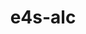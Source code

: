 ---
title: "e4s-alc"
layout: cache
categories: [package, develop]
meta: {"compilers": ["none"], "num_specs": 55, "num_specs_by_stack": {"e4s-oneapi": 55, "root": 55}, "oss": ["ubuntu22.04", "ubuntu24.04"], "platforms": ["linux"], "stacks": ["e4s-oneapi", "root"], "targets": ["x86_64_v3"], "versions": ["1.0.2"]}
spec_details: [{"compiler": "none", "hash": "2bmerevyuur6gbfzybqueigxoaquprtb", "os": "ubuntu22.04", "platform": "linux", "size": "-", "stacks": ["e4s-oneapi", "root"], "target": "x86_64_v3", "variants": ["build_system=python_pip", "commit=9eddfc61659ecab3c0253b2eac020ddb6e610b49"], "versions": ["1.0.2"]}, {"compiler": "none", "hash": "3omoauwatkqo4fmykjledphlsbxdyc37", "os": "ubuntu22.04", "platform": "linux", "size": "-", "stacks": ["e4s-oneapi", "root"], "target": "x86_64_v3", "variants": ["build_system=python_pip"], "versions": ["1.0.2"]}, {"compiler": "none", "hash": "4qtv7spe7eolhqrlk6svr2saiebhu7yv", "os": "ubuntu22.04", "platform": "linux", "size": "-", "stacks": ["e4s-oneapi", "root"], "target": "x86_64_v3", "variants": ["build_system=python_pip", "commit=9eddfc61659ecab3c0253b2eac020ddb6e610b49"], "versions": ["1.0.2"]}, {"compiler": "none", "hash": "4uqgwumy3ixtdyxr54jarrpys5jwhezc", "os": "ubuntu22.04", "platform": "linux", "size": "-", "stacks": ["e4s-oneapi", "root"], "target": "x86_64_v3", "variants": ["build_system=python_pip"], "versions": ["1.0.2"]}, {"compiler": "none", "hash": "6h63ztv5qz2aighpdwistgv4qozgtdtj", "os": "ubuntu22.04", "platform": "linux", "size": "-", "stacks": ["e4s-oneapi", "root"], "target": "x86_64_v3", "variants": ["build_system=python_pip"], "versions": ["1.0.2"]}, {"compiler": "none", "hash": "6uvizcrctyzg3b5bufanjg6tnj7pdhto", "os": "ubuntu22.04", "platform": "linux", "size": "-", "stacks": ["e4s-oneapi", "root"], "target": "x86_64_v3", "variants": ["build_system=python_pip", "commit=9eddfc61659ecab3c0253b2eac020ddb6e610b49"], "versions": ["1.0.2"]}, {"compiler": "none", "hash": "6zriaafrvg4lzhkv5yauabvajvsrnw3j", "os": "ubuntu22.04", "platform": "linux", "size": "-", "stacks": ["e4s-oneapi", "root"], "target": "x86_64_v3", "variants": ["build_system=python_pip", "commit=9eddfc61659ecab3c0253b2eac020ddb6e610b49"], "versions": ["1.0.2"]}, {"compiler": "none", "hash": "73jic4uld6w7m2cggfmbl63zvdsvyasa", "os": "ubuntu22.04", "platform": "linux", "size": "-", "stacks": ["e4s-oneapi", "root"], "target": "x86_64_v3", "variants": ["build_system=python_pip"], "versions": ["1.0.2"]}, {"compiler": "none", "hash": "77arr4d4z32ksw6aujxqxknzndxaey4q", "os": "ubuntu22.04", "platform": "linux", "size": "-", "stacks": ["e4s-oneapi", "root"], "target": "x86_64_v3", "variants": ["build_system=python_pip"], "versions": ["1.0.2"]}, {"compiler": "none", "hash": "aakaf6m5dd37o24k5lr7tq5yizqi2ncu", "os": "ubuntu22.04", "platform": "linux", "size": "-", "stacks": ["e4s-oneapi", "root"], "target": "x86_64_v3", "variants": ["build_system=python_pip", "commit=9eddfc61659ecab3c0253b2eac020ddb6e610b49"], "versions": ["1.0.2"]}, {"compiler": "none", "hash": "acbfcs6i5hyvw6nhku5s4df3f6v7o2a6", "os": "ubuntu22.04", "platform": "linux", "size": "-", "stacks": ["e4s-oneapi", "root"], "target": "x86_64_v3", "variants": ["build_system=python_pip", "commit=9eddfc61659ecab3c0253b2eac020ddb6e610b49"], "versions": ["1.0.2"]}, {"compiler": "none", "hash": "b65nuhetselht7srod6yiqb5svhi54gy", "os": "ubuntu22.04", "platform": "linux", "size": "-", "stacks": ["e4s-oneapi", "root"], "target": "x86_64_v3", "variants": ["build_system=python_pip"], "versions": ["1.0.2"]}, {"compiler": "none", "hash": "c2lqiufhiy5btes5hxz3oisw3f34oxp7", "os": "ubuntu22.04", "platform": "linux", "size": "-", "stacks": ["e4s-oneapi", "root"], "target": "x86_64_v3", "variants": ["build_system=python_pip", "commit=9eddfc61659ecab3c0253b2eac020ddb6e610b49"], "versions": ["1.0.2"]}, {"compiler": "none", "hash": "c3smkhukoe45hcyutleatgmgwyvhxvfg", "os": "ubuntu22.04", "platform": "linux", "size": "-", "stacks": ["e4s-oneapi", "root"], "target": "x86_64_v3", "variants": ["build_system=python_pip", "commit=9eddfc61659ecab3c0253b2eac020ddb6e610b49"], "versions": ["1.0.2"]}, {"compiler": "none", "hash": "cdc3l7cdnuhzgu4jbktiogodxel2l476", "os": "ubuntu24.04", "platform": "linux", "size": "-", "stacks": ["e4s-oneapi", "root"], "target": "x86_64_v3", "variants": ["build_system=python_pip", "commit=9eddfc61659ecab3c0253b2eac020ddb6e610b49"], "versions": ["1.0.2"]}, {"compiler": "none", "hash": "dcns6taod7qzb5orqvi5atodd7bruhxz", "os": "ubuntu22.04", "platform": "linux", "size": "-", "stacks": ["e4s-oneapi", "root"], "target": "x86_64_v3", "variants": ["build_system=python_pip", "commit=9eddfc61659ecab3c0253b2eac020ddb6e610b49"], "versions": ["1.0.2"]}, {"compiler": "none", "hash": "ddxdnpljkd5ifldvdtfuqeblykeslo6i", "os": "ubuntu22.04", "platform": "linux", "size": "-", "stacks": ["e4s-oneapi", "root"], "target": "x86_64_v3", "variants": ["build_system=python_pip", "commit=9eddfc61659ecab3c0253b2eac020ddb6e610b49"], "versions": ["1.0.2"]}, {"compiler": "none", "hash": "e5f6vneltylulp22znq3hsackxfz4qbg", "os": "ubuntu22.04", "platform": "linux", "size": "-", "stacks": ["e4s-oneapi", "root"], "target": "x86_64_v3", "variants": ["build_system=python_pip"], "versions": ["1.0.2"]}, {"compiler": "none", "hash": "ejbakpmayjdofjvjec7gyryffo5ulbmm", "os": "ubuntu22.04", "platform": "linux", "size": "-", "stacks": ["e4s-oneapi", "root"], "target": "x86_64_v3", "variants": ["build_system=python_pip", "commit=9eddfc61659ecab3c0253b2eac020ddb6e610b49"], "versions": ["1.0.2"]}, {"compiler": "none", "hash": "eqg3ryqejejfc7mql43hfg3hjehq4um6", "os": "ubuntu22.04", "platform": "linux", "size": "-", "stacks": ["e4s-oneapi", "root"], "target": "x86_64_v3", "variants": ["build_system=python_pip", "commit=9eddfc61659ecab3c0253b2eac020ddb6e610b49"], "versions": ["1.0.2"]}, {"compiler": "none", "hash": "fvcczjab53aef253whtmyrlsdg2f5ki3", "os": "ubuntu22.04", "platform": "linux", "size": "-", "stacks": ["e4s-oneapi", "root"], "target": "x86_64_v3", "variants": ["build_system=python_pip"], "versions": ["1.0.2"]}, {"compiler": "none", "hash": "hf56e7nhqz3arcmhjtpcimetkgwrhjw4", "os": "ubuntu22.04", "platform": "linux", "size": "-", "stacks": ["e4s-oneapi", "root"], "target": "x86_64_v3", "variants": ["build_system=python_pip", "commit=9eddfc61659ecab3c0253b2eac020ddb6e610b49"], "versions": ["1.0.2"]}, {"compiler": "none", "hash": "ihn4ak2oqn7llvukf37smvqtdindt5od", "os": "ubuntu22.04", "platform": "linux", "size": "-", "stacks": ["e4s-oneapi", "root"], "target": "x86_64_v3", "variants": ["build_system=python_pip", "commit=9eddfc61659ecab3c0253b2eac020ddb6e610b49"], "versions": ["1.0.2"]}, {"compiler": "none", "hash": "ij6tadgj74bq5blouxeeoto4dmoxcwiq", "os": "ubuntu22.04", "platform": "linux", "size": "-", "stacks": ["e4s-oneapi", "root"], "target": "x86_64_v3", "variants": ["build_system=python_pip"], "versions": ["1.0.2"]}, {"compiler": "none", "hash": "ijnrj3r6aiaajb4qex5xeda4qtdzrq7a", "os": "ubuntu22.04", "platform": "linux", "size": "-", "stacks": ["e4s-oneapi", "root"], "target": "x86_64_v3", "variants": ["build_system=python_pip"], "versions": ["1.0.2"]}, {"compiler": "none", "hash": "itnkeiblvtcsyjso44hi2dah4yyqhrck", "os": "ubuntu22.04", "platform": "linux", "size": "-", "stacks": ["e4s-oneapi", "root"], "target": "x86_64_v3", "variants": ["build_system=python_pip", "commit=9eddfc61659ecab3c0253b2eac020ddb6e610b49"], "versions": ["1.0.2"]}, {"compiler": "none", "hash": "jz2mi66d4d2y2l23m7n6gkgxbp74n5da", "os": "ubuntu22.04", "platform": "linux", "size": "-", "stacks": ["e4s-oneapi", "root"], "target": "x86_64_v3", "variants": ["build_system=python_pip", "commit=9eddfc61659ecab3c0253b2eac020ddb6e610b49"], "versions": ["1.0.2"]}, {"compiler": "none", "hash": "kjlxwpe5nn67epk4433mdkeiysn6qfmf", "os": "ubuntu22.04", "platform": "linux", "size": "-", "stacks": ["e4s-oneapi", "root"], "target": "x86_64_v3", "variants": ["build_system=python_pip", "commit=9eddfc61659ecab3c0253b2eac020ddb6e610b49"], "versions": ["1.0.2"]}, {"compiler": "none", "hash": "klyctu5jeoermjnpngfe4omn4zt4opoq", "os": "ubuntu22.04", "platform": "linux", "size": "-", "stacks": ["e4s-oneapi", "root"], "target": "x86_64_v3", "variants": ["build_system=python_pip"], "versions": ["1.0.2"]}, {"compiler": "none", "hash": "loee24vb6e2rpewxmwblxxmcedrieh2d", "os": "ubuntu22.04", "platform": "linux", "size": "-", "stacks": ["e4s-oneapi", "root"], "target": "x86_64_v3", "variants": ["build_system=python_pip"], "versions": ["1.0.2"]}, {"compiler": "none", "hash": "mys32x3siv2qm3gh7do3ogeucd276ykw", "os": "ubuntu22.04", "platform": "linux", "size": "-", "stacks": ["e4s-oneapi", "root"], "target": "x86_64_v3", "variants": ["build_system=python_pip", "commit=9eddfc61659ecab3c0253b2eac020ddb6e610b49"], "versions": ["1.0.2"]}, {"compiler": "none", "hash": "ncu67q4tbdujtjg5ikyjmsfigugkxxmc", "os": "ubuntu22.04", "platform": "linux", "size": "-", "stacks": ["e4s-oneapi", "root"], "target": "x86_64_v3", "variants": ["build_system=python_pip", "commit=9eddfc61659ecab3c0253b2eac020ddb6e610b49"], "versions": ["1.0.2"]}, {"compiler": "none", "hash": "nkd5ndiglf4vzoxnhk5iwol3wi7hmh6k", "os": "ubuntu22.04", "platform": "linux", "size": "-", "stacks": ["e4s-oneapi", "root"], "target": "x86_64_v3", "variants": ["build_system=python_pip", "commit=9eddfc61659ecab3c0253b2eac020ddb6e610b49"], "versions": ["1.0.2"]}, {"compiler": "none", "hash": "nvqgllyetbarvckv52xxzq37aivh2uab", "os": "ubuntu22.04", "platform": "linux", "size": "-", "stacks": ["e4s-oneapi", "root"], "target": "x86_64_v3", "variants": ["build_system=python_pip"], "versions": ["1.0.2"]}, {"compiler": "none", "hash": "o6wwo6p367wepmtdlhf6dtve6s7uegil", "os": "ubuntu22.04", "platform": "linux", "size": "-", "stacks": ["e4s-oneapi", "root"], "target": "x86_64_v3", "variants": ["build_system=python_pip", "commit=9eddfc61659ecab3c0253b2eac020ddb6e610b49"], "versions": ["1.0.2"]}, {"compiler": "none", "hash": "ostapxjk4ds4kgmwkuqcpomjj5iezm5b", "os": "ubuntu22.04", "platform": "linux", "size": "-", "stacks": ["e4s-oneapi", "root"], "target": "x86_64_v3", "variants": ["build_system=python_pip"], "versions": ["1.0.2"]}, {"compiler": "none", "hash": "oxlpxhnnvccy4vbychqjvr6pelvd4nmf", "os": "ubuntu22.04", "platform": "linux", "size": "-", "stacks": ["e4s-oneapi", "root"], "target": "x86_64_v3", "variants": ["build_system=python_pip", "commit=9eddfc61659ecab3c0253b2eac020ddb6e610b49"], "versions": ["1.0.2"]}, {"compiler": "none", "hash": "rlvhrdl6abydvx35eni7pnzr7ip6vyko", "os": "ubuntu24.04", "platform": "linux", "size": "-", "stacks": ["e4s-oneapi", "root"], "target": "x86_64_v3", "variants": ["build_system=python_pip", "commit=9eddfc61659ecab3c0253b2eac020ddb6e610b49"], "versions": ["1.0.2"]}, {"compiler": "none", "hash": "sj5q2ka5rcdpsyewhffvu5uqhdkyrubp", "os": "ubuntu22.04", "platform": "linux", "size": "-", "stacks": ["e4s-oneapi", "root"], "target": "x86_64_v3", "variants": ["build_system=python_pip"], "versions": ["1.0.2"]}, {"compiler": "none", "hash": "skyuvdsfupwgtvmnm47jrbhiiinkpi2o", "os": "ubuntu22.04", "platform": "linux", "size": "-", "stacks": ["e4s-oneapi", "root"], "target": "x86_64_v3", "variants": ["build_system=python_pip", "commit=9eddfc61659ecab3c0253b2eac020ddb6e610b49"], "versions": ["1.0.2"]}, {"compiler": "none", "hash": "tdv6lfdxm5ee4vsxb4czs5cy6tkgsqpz", "os": "ubuntu22.04", "platform": "linux", "size": "-", "stacks": ["e4s-oneapi", "root"], "target": "x86_64_v3", "variants": ["build_system=python_pip", "commit=9eddfc61659ecab3c0253b2eac020ddb6e610b49"], "versions": ["1.0.2"]}, {"compiler": "none", "hash": "ujl5nqztwig7hj2iz4ofzptnmfobmj5p", "os": "ubuntu22.04", "platform": "linux", "size": "-", "stacks": ["e4s-oneapi", "root"], "target": "x86_64_v3", "variants": ["build_system=python_pip", "commit=9eddfc61659ecab3c0253b2eac020ddb6e610b49"], "versions": ["1.0.2"]}, {"compiler": "none", "hash": "vcip3b6s36d2qji45hkmnqemb5jolscd", "os": "ubuntu22.04", "platform": "linux", "size": "-", "stacks": ["e4s-oneapi", "root"], "target": "x86_64_v3", "variants": ["build_system=python_pip", "commit=9eddfc61659ecab3c0253b2eac020ddb6e610b49"], "versions": ["1.0.2"]}, {"compiler": "none", "hash": "vynqzcixdgmuxrjxav6nneoy2s6rhpg4", "os": "ubuntu22.04", "platform": "linux", "size": "-", "stacks": ["e4s-oneapi", "root"], "target": "x86_64_v3", "variants": ["build_system=python_pip", "commit=9eddfc61659ecab3c0253b2eac020ddb6e610b49"], "versions": ["1.0.2"]}, {"compiler": "none", "hash": "ws4pn7ys5oehcfpolccbkc7vst2vrfkg", "os": "ubuntu22.04", "platform": "linux", "size": "-", "stacks": ["e4s-oneapi", "root"], "target": "x86_64_v3", "variants": ["build_system=python_pip"], "versions": ["1.0.2"]}, {"compiler": "none", "hash": "wydcgbfrsqna6afjc5aeloxwiccs5rmf", "os": "ubuntu22.04", "platform": "linux", "size": "-", "stacks": ["e4s-oneapi", "root"], "target": "x86_64_v3", "variants": ["build_system=python_pip"], "versions": ["1.0.2"]}, {"compiler": "none", "hash": "xnquf2duedmn6kxi5mvl6mvnpic4ns65", "os": "ubuntu22.04", "platform": "linux", "size": "-", "stacks": ["e4s-oneapi", "root"], "target": "x86_64_v3", "variants": ["build_system=python_pip"], "versions": ["1.0.2"]}, {"compiler": "none", "hash": "xpgh52peaa7tjjfqlfjgsbasr4zls2jr", "os": "ubuntu22.04", "platform": "linux", "size": "-", "stacks": ["e4s-oneapi", "root"], "target": "x86_64_v3", "variants": ["build_system=python_pip", "commit=9eddfc61659ecab3c0253b2eac020ddb6e610b49"], "versions": ["1.0.2"]}, {"compiler": "none", "hash": "y3qpczn2dmd6ooddsc5j4dr24zrrx2xz", "os": "ubuntu22.04", "platform": "linux", "size": "-", "stacks": ["e4s-oneapi", "root"], "target": "x86_64_v3", "variants": ["build_system=python_pip"], "versions": ["1.0.2"]}, {"compiler": "none", "hash": "y4dhk64njfkd3dcnigonzvcnbpqirif4", "os": "ubuntu22.04", "platform": "linux", "size": "-", "stacks": ["e4s-oneapi", "root"], "target": "x86_64_v3", "variants": ["build_system=python_pip", "commit=9eddfc61659ecab3c0253b2eac020ddb6e610b49"], "versions": ["1.0.2"]}, {"compiler": "none", "hash": "yva3duhknz7wdyxaskdr3gfkihj5zz7b", "os": "ubuntu24.04", "platform": "linux", "size": "-", "stacks": ["e4s-oneapi", "root"], "target": "x86_64_v3", "variants": ["build_system=python_pip", "commit=9eddfc61659ecab3c0253b2eac020ddb6e610b49"], "versions": ["1.0.2"]}, {"compiler": "none", "hash": "ywhoqpuse6qo32mjt3jm2pxxkinsu64t", "os": "ubuntu22.04", "platform": "linux", "size": "-", "stacks": ["e4s-oneapi", "root"], "target": "x86_64_v3", "variants": ["build_system=python_pip", "commit=9eddfc61659ecab3c0253b2eac020ddb6e610b49"], "versions": ["1.0.2"]}, {"compiler": "none", "hash": "yy7trnxo4rbfck47emlolqor75mbmitw", "os": "ubuntu22.04", "platform": "linux", "size": "-", "stacks": ["e4s-oneapi", "root"], "target": "x86_64_v3", "variants": ["build_system=python_pip", "commit=9eddfc61659ecab3c0253b2eac020ddb6e610b49"], "versions": ["1.0.2"]}, {"compiler": "none", "hash": "z7brd4jrtw45fbi3ulpdpoairrcyzdnr", "os": "ubuntu22.04", "platform": "linux", "size": "-", "stacks": ["e4s-oneapi", "root"], "target": "x86_64_v3", "variants": ["build_system=python_pip"], "versions": ["1.0.2"]}, {"compiler": "none", "hash": "zag6h3eknnb45tmxicxkejzatjpmox3w", "os": "ubuntu22.04", "platform": "linux", "size": "-", "stacks": ["e4s-oneapi", "root"], "target": "x86_64_v3", "variants": ["build_system=python_pip", "commit=9eddfc61659ecab3c0253b2eac020ddb6e610b49"], "versions": ["1.0.2"]}]
---